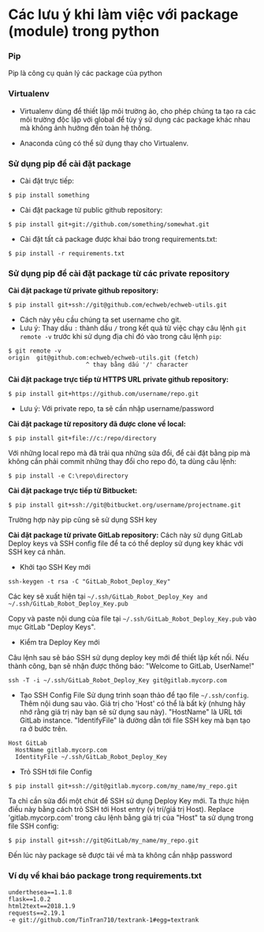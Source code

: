 # Các lưu ý khi làm việc với package (module) trong python

### Pip
Pip là công cụ quản lý các package của python

### Virtualenv
- Virtualenv dùng để thiết lập môi trường ảo, cho phép chúng ta tạo ra các môi trường độc lập với global để tùy ý sử dụng các package khác nhau mà không ảnh hưởng đến toàn hệ thống.

- Anaconda cũng có thể sử dụng thay cho Virtualenv.


### Sử dụng pip để cài đặt package

- Cài đặt trực tiếp:
```
$ pip install something 
```

- Cài đặt package từ public github repository:
```
$ pip install git+git://github.com/something/somewhat.git
```

- Cài đặt tất cả package được khai báo trong requirements.txt:
```
$ pip install -r requirements.txt
```

### Sử dụng pip để cài đặt package từ các private repository

**Cài đặt package từ private github repository:**
```
$ pip install git+ssh://git@github.com/echweb/echweb-utils.git
```
- Cách này yêu cầu chúng ta set username cho git.
- Lưu ý: Thay dấu `:` thành dấu `/` trong kết quả từ việc chạy câu lệnh `git remote -v` trước khi sử dụng địa chỉ đó vào trong câu lệnh `pip`: 

```
$ git remote -v
origin  git@github.com:echweb/echweb-utils.git (fetch)
                      ^ thay bằng dấu '/' character
```

**Cài đặt package trực tiếp từ HTTPS URL private github repository:**
```
$ pip install git+https://github.com/username/repo.git
```
- Lưu ý: Với private repo, ta sẽ cần nhập username/password

**Cài đặt package từ repository đã được clone về local:**
```
$ pip install git+file://c:/repo/directory
```

Với những local repo mà đã trải qua những sửa đổi, để cài đặt bằng pip mà không cần phải commit những thay đổi cho repo đó, ta dùng câu lệnh:
```
$ pip install -e C:\repo\directory
```

**Cài đặt package trực tiếp từ Bitbucket:**
```
$ pip install git+ssh://git@bitbucket.org/username/projectname.git
```

Trường hợp này pip cũng sẽ sử dụng SSH key

**Cài đặt package từ private GitLab repository:**
Cách này sử dụng GitLab Deploy keys và SSH config file để ta có thể deploy sử dụng key khác với SSH key cá nhân.

- Khởi tạo SSH Key mới
```
ssh-keygen -t rsa -C "GitLab_Robot_Deploy_Key"
```
Các key sẽ xuất hiện tại `~/.ssh/GitLab_Robot_Deploy_Key and ~/.ssh/GitLab_Robot_Deploy_Key.pub`

Copy và paste nội dung của file tại `~/.ssh/GitLab_Robot_Deploy_Key.pub` vào mục GitLab "Deploy Keys".

- Kiểm tra Deploy Key mới

Câu lệnh sau sẽ báo SSH sử dụng deploy key mới để thiết lập kết nối. Nếu thành công, bạn sẽ nhận được thông báo: "Welcome to GitLab, UserName!"

```
ssh -T -i ~/.ssh/GitLab_Robot_Deploy_Key git@gitlab.mycorp.com
```
- Tạo SSH Config File
Sử dụng trình soạn thảo để tạo file `~/.ssh/config`. Thêm nội dung sau vào. Giá trị cho 'Host' có thể là bất kỳ (nhưng hãy nhớ rằng giá trị này bạn sẽ sử dụng sau này). "HostName" là URL tới GitLab instance. "IdentifyFile" là đường dẫn tới file SSH key mà bạn tạo ra ở bước trên.

```
Host GitLab
  HostName gitlab.mycorp.com
  IdentityFile ~/.ssh/GitLab_Robot_Deploy_Key
```

- Trỏ SSH tới file Config
```
$ pip install git+ssh://git@gitlab.mycorp.com/my_name/my_repo.git
```
Ta chỉ cần sửa đổi một chút để SSH sử dụng Deploy Key mới. Ta thực hiện điều này bằng cách trỏ SSH tới Host entry (vị trí/giá trị Host). Replace 'gitlab.mycorp.com' trong câu lệnh bằng giá trị của "Host" ta sử dụng trong file SSH config:

```
$ pip install git+ssh://git@GitLab/my_name/my_repo.git
```

Đến lúc này package sẽ được tải về mà ta không cần nhập password


### Ví dụ về khai báo package trong requirements.txt

```
underthesea==1.1.8
flask==1.0.2
html2text==2018.1.9
requests==2.19.1
-e git://github.com/TinTran710/textrank-1#egg=textrank
```
